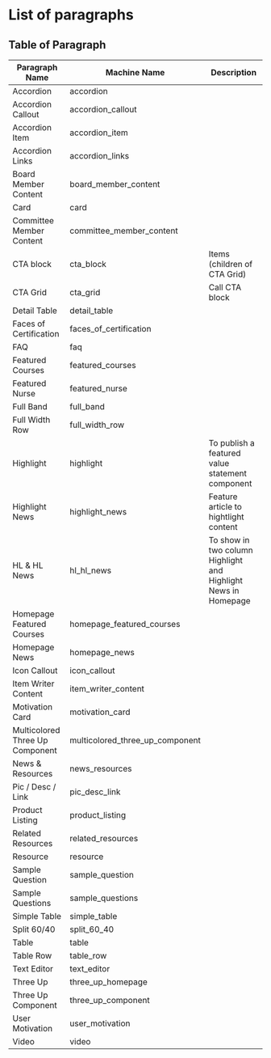 # List of paragraphs

## Table of Paragraph

| Paragraph Name | Machine Name | Description |
|----------------|--------------|-------------|
| Accordion | accordion | |
| Accordion Callout | accordion_callout | |
| Accordion Item | accordion_item | |
| Accordion Links | accordion_links | |
| Board Member Content | board_member_content | |
| Card | card | |
| Committee Member Content | committee_member_content | |
| CTA block | cta_block | Items (children of CTA Grid) |
| CTA Grid | cta_grid | Call CTA block |
| Detail Table | detail_table | |
| Faces of Certification | faces_of_certification | |
| FAQ | faq | |
| Featured Courses | featured_courses | |
| Featured Nurse | featured_nurse | |
| Full Band | full_band | |
| Full Width Row | full_width_row | |
| Highlight | highlight | To publish a featured value statement component |
| Highlight News | highlight_news | Feature article to hightlight content |
| HL & HL News | hl_hl_news | To show in two column Highlight and Highlight News in Homepage |
| Homepage Featured Courses | homepage_featured_courses | |
| Homepage News | homepage_news | |
| Icon Callout | icon_callout | |
| Item Writer Content | item_writer_content | |
| Motivation Card | motivation_card | |
| Multicolored Three Up Component | multicolored_three_up_component | |
| News & Resources | news_resources | |
| Pic / Desc / Link | pic_desc_link | |
| Product Listing | product_listing | |
| Related Resources | related_resources | |
| Resource | resource | |
| Sample Question | sample_question | |
| Sample Questions | sample_questions | |
| Simple Table | simple_table | |
| Split 60/40 | split_60_40 | |
| Table | table | |
| Table Row | table_row | |
| Text Editor | text_editor | |
| Three Up | three_up_homepage | |
| Three Up Component | three_up_component | |
| User Motivation | user_motivation | |
| Video | video | |
